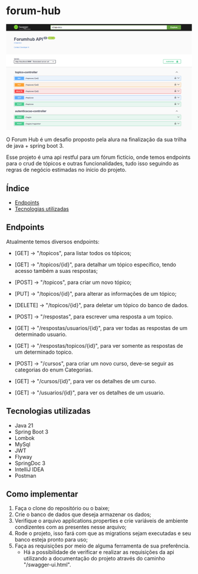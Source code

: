 # forum-hub

<img alt="documentation in swagger view" src="readme-files/swagger-print.png">

O Forum Hub é um desafio proposto pela alura na finalização da sua trilha de java + spring boot 3.

Esse projeto é uma api restful para um fórum fictício, onde temos endpoints para o crud de tópicos e outras funcionalidades,
tudo isso seguindo as regras de negócio estimadas no ínicio do projeto.

## Índice

- [Endpoints](#Endpoints)
- [Tecnologias utilizadas](#Tecnologias-utilizadas)

## Endpoints

Atualmente temos diversos endpoints:

- [GET] -> "/topicos", para listar todos os tópicos;
- [GET] -> "/topicos/{id}", para detalhar um tópico específico, tendo acesso também a suas respostas;
- [POST] -> "/topicos", para criar um novo tópico;
- [PUT] -> "/topicos/{id}", para alterar as informações de um tópico;
- [DELETE] -> "/topicos/{id}", para deletar um tópico do banco de dados.


- [POST] -> "/respostas", para escrever uma resposta a um topico.
- [GET] -> "/respostas/usuarios/{id}", para ver todas as respostas de um determinado usuario.
- [GET] -> "/respostas/topicos/{id}", para ver somente as respostas de um determinado topico.


- [POST] -> "/cursos", para criar um novo curso, deve-se seguir as categorias do enum Categorias.
- [GET] -> "/cursos/{id}", para ver os detalhes de um curso.


- [GET] -> "/usuarios/{id}", para ver os detalhes de um usuario.

## Tecnologias utilizadas

- Java 21
- Spring Boot 3
- Lombok
- MySql
- JWT
- Flyway
- SpringDoc 3
- IntelliJ IDEA
- Postman

## Como implementar


1. Faça o clone do repositório ou o baixe;
2. Crie o banco de dados que deseja armazenar os dados;
3. Verifique o arquivo applications.properties e crie variáveis de ambiente condizentes com as presentes nesse arquivo;
4. Rode o projeto, isso fará com que as migrations sejam executadas e seu banco esteja pronto para uso;
5. Faça as requisições por meio de alguma ferramenta de sua preferência.
   - Há a possibilidade de verificar e realizar as requisições da api utilizando a documentação do projeto através do caminho "/swagger-ui.html".



